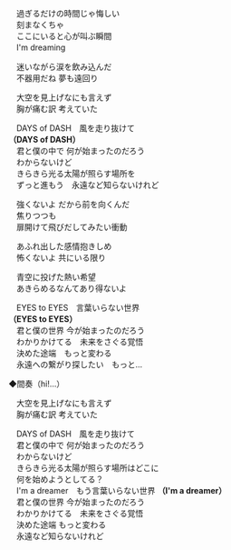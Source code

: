 　過ぎるだけの時間じゃ悔しい  
　刻まなくちゃ  
　ここにいると心が叫ぶ瞬間  
　I'm dreaming

　迷いながら涙を飲み込んだ  
　不器用だね 夢も遠回り

　大空を見上げなにも言えず  
　胸が痛む訳 考えていた

　DAYS of DASH　風を走り抜けて  
**（DAYS of DASH）**    
　君と僕の中で 何が始まったのだろう  
　わからないけど  
　きらきら光る太陽が照らす場所を  
　ずっと進もう　永遠など知らないけれど

　強くないよ だから前を向くんだ  
　焦りつつも  
　扉開けて飛びだしてみたい衝動

　あふれ出した感情抱きしめ  
　怖くないよ 共にいる限り

　青空に投げた熱い希望  
　あきらめるなんてあり得ないよ

　EYES to EYES　言葉いらない世界  
**（EYES to EYES）**    
　君と僕の世界 今が始まったのだろう  
　わかりかけてる　未来をさぐる覚悟  
　決めた途端　もっと変わる  
　永遠への繋がり探したい　もっと…

◆間奏（hi!…）

　大空を見上げなにも言えず  
　胸が痛む訳 考えていた

　DAYS of DASH　風を走り抜けて  
　君と僕の中で 何が始まったのだろう  
　わからないけど  
　きらきら光る太陽が照らす場所はどこに  
　何を始めようとしてる？  
　I'm a dreamer　もう言葉いらない世界
**（I'm a dreamer）**  
　君と僕の世界  今が始まったのだろう  
　わかりかけてる　未来をさぐる覚悟  
　決めた途端  もっと変わる  
　永遠など知らないけれど
